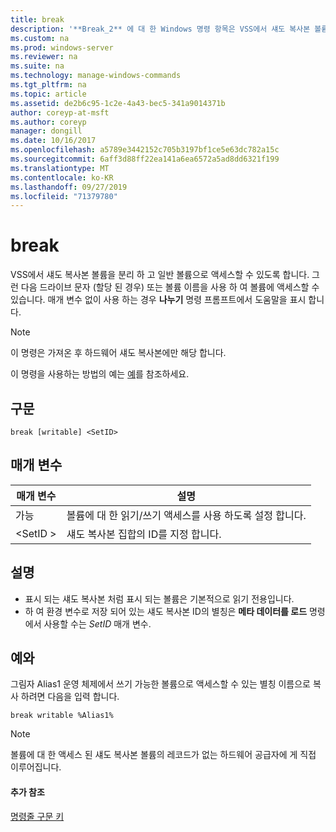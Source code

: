 ```yaml
---
title: break
description: '**Break_2** 에 대 한 Windows 명령 항목은 VSS에서 섀도 복사본 볼륨을 분리 하 고 일반 볼륨으로 액세스할 수 있게 합니다.'
ms.custom: na
ms.prod: windows-server
ms.reviewer: na
ms.suite: na
ms.technology: manage-windows-commands
ms.tgt_pltfrm: na
ms.topic: article
ms.assetid: de2b6c95-1c2e-4a43-bec5-341a9014371b
author: coreyp-at-msft
ms.author: coreyp
manager: dongill
ms.date: 10/16/2017
ms.openlocfilehash: a5789e3442152c705b3197bf1ce5e63dc782a15c
ms.sourcegitcommit: 6aff3d88ff22ea141a6ea6572a5ad8dd6321f199
ms.translationtype: MT
ms.contentlocale: ko-KR
ms.lasthandoff: 09/27/2019
ms.locfileid: "71379780"
---
```

# <a name="break"></a>break



VSS에서 섀도 복사본 볼륨을 분리 하 고 일반 볼륨으로 액세스할 수 있도록 합니다. 그런 다음 드라이브 문자 (할당 된 경우) 또는 볼륨 이름을 사용 하 여 볼륨에 액세스할 수 있습니다. 매개 변수 없이 사용 하는 경우 **나누기** 명령 프롬프트에서 도움말을 표시 합니다.

> [!NOTE]
> 이 명령은 가져온 후 하드웨어 섀도 복사본에만 해당 합니다.

이 명령을 사용하는 방법의 예는 [예](#BKMK_examples)를 참조하세요.

## <a name="syntax"></a>구문

```
break [writable] <SetID>
```

## <a name="parameters"></a>매개 변수

|매개 변수|설명|
|---------|-----------|
|가능|볼륨에 대 한 읽기/쓰기 액세스를 사용 하도록 설정 합니다.|
|\<SetID >|섀도 복사본 집합의 ID를 지정 합니다.|

## <a name="remarks"></a>설명

-   표시 되는 섀도 복사본 처럼 표시 되는 볼륨은 기본적으로 읽기 전용입니다.
-   하 여 환경 변수로 저장 되어 있는 섀도 복사본 ID의 별칭은 **메타 데이터를 로드** 명령에서 사용할 수는 *SetID* 매개 변수.

## <a name="BKMK_examples"></a>예와

그림자 Alias1 운영 체제에서 쓰기 가능한 볼륨으로 액세스할 수 있는 별칭 이름으로 복사 하려면 다음을 입력 합니다.
```
break writable %Alias1%
```

> [!NOTE]
> 볼륨에 대 한 액세스 된 섀도 복사본 볼륨의 레코드가 없는 하드웨어 공급자에 게 직접 이루어집니다.

#### <a name="additional-references"></a>추가 참조

[명령줄 구문 키](command-line-syntax-key.md)